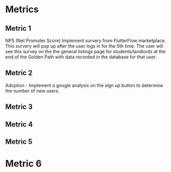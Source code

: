 # Metrics

## Metric 1
NPS (Net Promoter Score)
Implement survery from FlutterFlow marketplace. This survery will pop up after the user logs in for the 5th time. The user will see this survey on the the general listings page for students/landlords at the end of the Golden Path with data recorded in the database for that user.

## Metric 2 
Adoption  - Implement a google analysis on the sign up button to determine the number of new users. 

## Metric 3


## Metric 4



## Metric 5


# Metric 6




